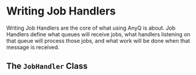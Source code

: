 # Writing Job Handlers

Writing Job Handlers are the core of what using AnyQ is about.  Job Handlers define what queues will receive jobs, what handlers listening on that queue will process those jobs, and what work will be done when that message is received.

## The `JobHandler` Class

